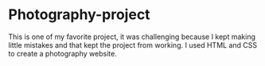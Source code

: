 # Photography-project
This is one of my favorite project, it was challenging because I kept making little mistakes and that kept the project from working. I used HTML and CSS to create a photography website. 
